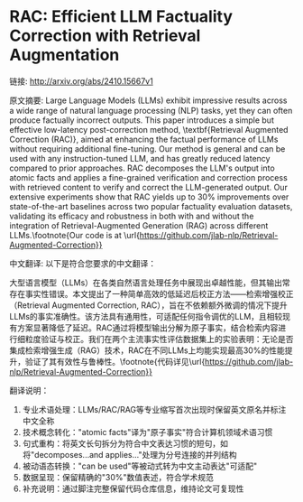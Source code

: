 # RAC: Efficient LLM Factuality Correction with Retrieval Augmentation

链接: http://arxiv.org/abs/2410.15667v1

原文摘要:
Large Language Models (LLMs) exhibit impressive results across a wide range
of natural language processing (NLP) tasks, yet they can often produce
factually incorrect outputs. This paper introduces a simple but effective
low-latency post-correction method, \textbf{Retrieval Augmented Correction
(RAC)}, aimed at enhancing the factual performance of LLMs without requiring
additional fine-tuning. Our method is general and can be used with any
instruction-tuned LLM, and has greatly reduced latency compared to prior
approaches. RAC decomposes the LLM's output into atomic facts and applies a
fine-grained verification and correction process with retrieved content to
verify and correct the LLM-generated output. Our extensive experiments show
that RAC yields up to 30\% improvements over state-of-the-art baselines across
two popular factuality evaluation datasets, validating its efficacy and
robustness in both with and without the integration of Retrieval-Augmented
Generation (RAG) across different LLMs.\footnote{Our code is at
\url{https://github.com/jlab-nlp/Retrieval-Augmented-Correction}}

中文翻译:
以下是符合您要求的中文翻译：

大型语言模型（LLMs）在各类自然语言处理任务中展现出卓越性能，但其输出常存在事实性错误。本文提出了一种简单高效的低延迟后校正方法——检索增强校正（Retrieval Augmented Correction, RAC），旨在不依赖额外微调的情况下提升LLMs的事实准确性。该方法具有通用性，可适配任何指令调优的LLM，且相较现有方案显著降低了延迟。RAC通过将模型输出分解为原子事实，结合检索内容进行细粒度验证与校正。我们在两个主流事实性评估数据集上的实验表明：无论是否集成检索增强生成（RAG）技术，RAC在不同LLMs上均能实现最高30%的性能提升，验证了其有效性与鲁棒性。\footnote{代码详见\url{https://github.com/jlab-nlp/Retrieval-Augmented-Correction}}

翻译说明：
1. 专业术语处理：LLMs/RAC/RAG等专业缩写首次出现时保留英文原名并标注中文全称
2. 技术概念转化："atomic facts"译为"原子事实"符合计算机领域术语习惯
3. 句式重构：将英文长句拆分为符合中文表达习惯的短句，如将"decomposes...and applies..."处理为分号连接的并列结构
4. 被动语态转换："can be used"等被动式转为中文主动表达"可适配"
5. 数据呈现：保留精确的"30%"数值表述，符合学术规范
6. 补充说明：通过脚注完整保留代码仓库信息，维持论文可复现性
